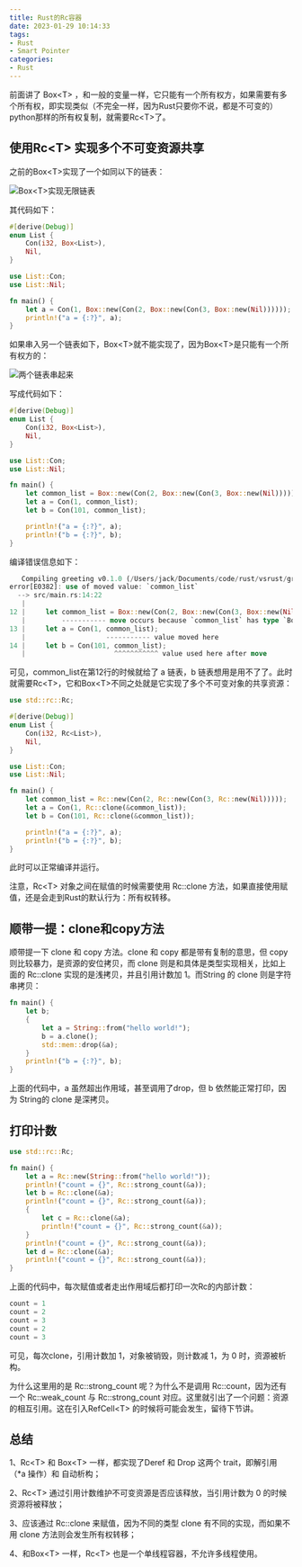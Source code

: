 ```yaml
---
title: Rust的Rc容器
date: 2023-01-29 10:14:33
tags:
- Rust
- Smart Pointer
categories:
- Rust
---
```


前面讲了 Box\<T\> ，和一般的变量一样，它只能有一个所有权方，如果需要有多个所有权，即实现类似（不完全一样，因为Rust只要你不说，都是不可变的）python那样的所有权复制，就需要Rc\<T\>了。

<!--more-->

## 使用Rc\<T\> 实现多个不可变资源共享

之前的Box\<T\>实现了一个如同以下的链表：

![Box\<T\>实现无限链表](https://www.jackhuang.cc/svg/conforbox.svg)

其代码如下：

```rust
#[derive(Debug)]
enum List {
    Con(i32, Box<List>),
    Nil,
}

use List::Con;
use List::Nil;

fn main() {
    let a = Con(1, Box::new(Con(2, Box::new(Con(3, Box::new(Nil))))));
    println!("a = {:?}", a);
}
```

如果串入另一个链表如下，Box\<T\>就不能实现了，因为Box\<T\>是只能有一个所有权方的：

![两个链表串起来](https://www.jackhuang.cc/svg/conforrc.svg)

写成代码如下：

```rust
#[derive(Debug)]
enum List {
    Con(i32, Box<List>),
    Nil,
}

use List::Con;
use List::Nil;

fn main() {
    let common_list = Box::new(Con(2, Box::new(Con(3, Box::new(Nil))))); 
    let a = Con(1, common_list);
    let b = Con(101, common_list);

    println!("a = {:?}", a);
    println!("b = {:?}", b);
}
```

编译错误信息如下：

```rust
   Compiling greeting v0.1.0 (/Users/jack/Documents/code/rust/vsrust/greeting)
error[E0382]: use of moved value: `common_list`
  --> src/main.rs:14:22
   |
12 |     let common_list = Box::new(Con(2, Box::new(Con(3, Box::new(Nil))))); 
   |         ----------- move occurs because `common_list` has type `Box<List>`, which does not implement the `Copy` trait
13 |     let a = Con(1, common_list);
   |                    ----------- value moved here
14 |     let b = Con(101, common_list);
   |                      ^^^^^^^^^^^ value used here after move
```

可见，common_list在第12行的时候就给了 a 链表，b 链表想用是用不了了。此时就需要Rc\<T\>，它和Box\<T\>不同之处就是它实现了多个不可变对象的共享资源：

```rust
use std::rc::Rc;

#[derive(Debug)]
enum List {
    Con(i32, Rc<List>),
    Nil,
}

use List::Con;
use List::Nil;

fn main() {
    let common_list = Rc::new(Con(2, Rc::new(Con(3, Rc::new(Nil))))); 
    let a = Con(1, Rc::clone(&common_list));
    let b = Con(101, Rc::clone(&common_list));

    println!("a = {:?}", a);
    println!("b = {:?}", b);
}
```

此时可以正常编译并运行。

注意，Rc\<T\> 对象之间在赋值的时候需要使用 Rc::clone 方法，如果直接使用赋值，还是会走到Rust的默认行为：所有权转移。



## 顺带一提：clone和copy方法

顺带提一下 clone 和 copy 方法。clone 和 copy 都是带有复制的意思，但 copy 则比较暴力，是资源的安位拷贝，而 clone 则是和具体是类型实现相关，比如上面的 Rc::clone 实现的是浅拷贝，并且引用计数加 1。而String 的 clone 则是字符串拷贝：

```rust
fn main() {
    let b;
    {
        let a = String::from("hello world!");
        b = a.clone();
        std::mem::drop(&a);
    }
    println!("b = {:?}", b);
}
```

上面的代码中，a 虽然超出作用域，甚至调用了drop，但 b 依然能正常打印，因为 String的 clone 是深拷贝。



## 打印计数

```rust
use std::rc::Rc;

fn main() {
    let a = Rc::new(String::from("hello world!"));
    println!("count = {}", Rc::strong_count(&a));
    let b = Rc::clone(&a);
    println!("count = {}", Rc::strong_count(&a));
    {
        let c = Rc::clone(&a);
        println!("count = {}", Rc::strong_count(&a));
    }
    println!("count = {}", Rc::strong_count(&a));
    let d = Rc::clone(&a);
    println!("count = {}", Rc::strong_count(&a));
}
```

上面的代码中，每次赋值或者走出作用域后都打印一次Rc的内部计数：

```rust
count = 1
count = 2
count = 3
count = 2
count = 3
```

可见，每次clone，引用计数加 1，对象被销毁，则计数减 1，为 0 时，资源被析构。

为什么这里用的是 Rc::strong_count 呢？为什么不是调用 Rc::count，因为还有一个 Rc::weak_count 与 Rc::strong_count 对应。这里就引出了一个问题：资源的相互引用。这在引入RefCell\<T\>  的时候将可能会发生，留待下节讲。



## 总结

1、Rc\<T\> 和 Box\<T\> 一样，都实现了Deref 和 Drop 这两个 trait，即解引用（*a  操作）和 自动析构；

2、Rc\<T\> 通过引用计数维护不可变资源是否应该释放，当引用计数为 0 的时候资源将被释放；

3、应该通过 Rc::clone 来赋值，因为不同的类型 clone 有不同的实现，而如果不用 clone 方法则会发生所有权转移；

4、和Box\<T\> 一样，Rc\<T\> 也是一个单线程容器，不允许多线程使用。
